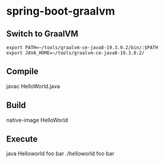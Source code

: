 # spring-boot-graalvm

## Switch to GraalVM

    export PATH=~/tools/graalvm-ce-java8-19.3.0.2/bin/:$PATH
    export JAVA_HOME=~/tools/graalvm-ce-java8-19.3.0.2/

## Compile
javac HelloWorld.java 

## Build
native-image HelloWorld

## Execute
java Helloworld foo bar
./helloworld foo bar
